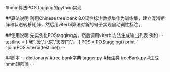#hmm算法POS tagging的python实现

##算法说明
利用Chinese tree bank 8.0词性标注数据集作为训练集，建立混淆矩阵和状态转移矩阵，然后用viterbi算法对新的句子实现自动词性标注。

##使用说明
先实例化POStagging类，然后调用viterbi方法生成输出列表
例如
···
testline = ['我','爱','北京','天安门','。']
POS = POStagging()
print ' '.join(POS.viterbi(testline))
···

##脚本
···
dictionary/     #tree bank字典
tagger.py       #标注类
treeBank.py     #生成hmm矩阵类
···
